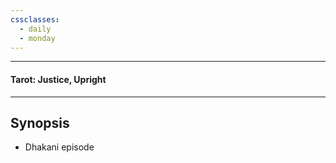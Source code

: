 ```yaml
---
cssclasses:
  - daily
  - monday
---
```

***
#### Tarot: Justice, Upright
***
## Synopsis
- Dhakani episode